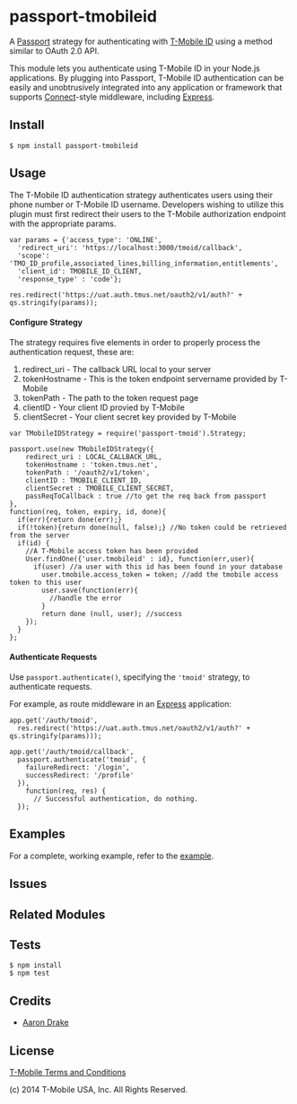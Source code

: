 # passport-tmobileid

A [Passport](http://passportjs.org/) strategy for authenticating with [T-Mobile ID](http://www.t-mobile.com/)
using a method similar to OAuth 2.0 API.

This module lets you authenticate using T-Mobile ID in your Node.js applications.
By plugging into Passport, T-Mobile ID authentication can be easily and
unobtrusively integrated into any application or framework that supports
[Connect](http://www.senchalabs.org/connect/)-style middleware, including
[Express](http://expressjs.com/).

## Install
```
$ npm install passport-tmobileid
```
## Usage

The T-Mobile ID authentication strategy authenticates users using their phone number or T-Mobile 
ID username. Developers wishing to utilize this plugin must first redirect their users to the T-Mobile
authorization endpoint with the appropriate params.
```
var params = {'access_type': 'ONLINE',
  'redirect_uri': 'https://localhost:3000/tmoid/callback',
  'scope': 'TMO_ID_profile,associated_lines,billing_information,entitlements',
  'client_id': TMOBILE_ID_CLIENT,
  'response_type' : 'code'};

res.redirect('https://uat.auth.tmus.net/oauth2/v1/auth?' + qs.stringify(params));
```
#### Configure Strategy

The strategy requires five elements in order to properly process the authentication request, these are:
  1. redirect_uri - The callback URL local to your server
  2. tokenHostname - This is the token endpoint servername provided by T-Mobile
  3. tokenPath - The path to the token request page
  4. clientID - Your client ID provied by T-Mobile
  5. clientSecret - Your client secret key provided by T-Mobile
```
var TMobileIDStrategy = require('passport-tmoid').Strategy;

passport.use(new TMobileIDStrategy({
    redirect_uri : LOCAL_CALLBACK_URL,
    tokenHostname : 'token.tmus.net',
    tokenPath : '/oauth2/v1/token',
    clientID : TMOBILE_CLIENT_ID,
    clientSecret : TMOBILE_CLIENT_SECRET,
    passReqToCallback : true //to get the req back from passport
},
function(req, token, expiry, id, done){
  if(err){return done(err);}
  if(!token){return done(null, false);} //No token could be retrieved from the server
  if(id) {
    //A T-Mobile access token has been provided
    User.findOne({'user.tmobileid' : id}, function(err,user){
      if(user) //a user with this id has been found in your database
        user.tmobile.access_token = token; //add the tmobile access token to this user
        user.save(function(err){
          //handle the error
        }
        return done (null, user); //success
    });
  }
};  
```
#### Authenticate Requests

Use `passport.authenticate()`, specifying the `'tmoid'` strategy, to
authenticate requests.

For example, as route middleware in an [Express](http://expressjs.com/)
application:
```
app.get('/auth/tmoid',
  res.redirect('https://uat.auth.tmus.net/oauth2/v1/auth?' + qs.stringify(params)));

app.get('/auth/tmoid/callback',
  passport.authenticate('tmoid', {
    failureRedirect: '/login',
    successRedirect: '/profile'
  }),
    function(req, res) {
      // Successful authentication, do nothing.
  });
```

## Examples

For a complete, working example, refer to the [example](https://github.com/tmobile/passport-tmobileid/tree/master/examples).

## Issues

## Related Modules

## Tests

    $ npm install
    $ npm test

## Credits

  - [Aaron Drake](https://github.com/drakar)

## License

[T-Mobile Terms and Conditions](https://github.com/tmobile/passport-tmobileid/blob/master/LICENSE)

(c) 2014 T-Mobile USA, Inc. All Rights Reserved.
